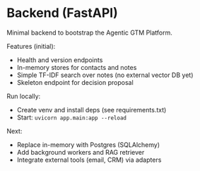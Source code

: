# Backend (FastAPI)

Minimal backend to bootstrap the Agentic GTM Platform.

Features (initial):
- Health and version endpoints
- In-memory stores for contacts and notes
- Simple TF-IDF search over notes (no external vector DB yet)
- Skeleton endpoint for decision proposal

Run locally:
- Create venv and install deps (see requirements.txt)
- Start: `uvicorn app.main:app --reload`

Next:
- Replace in-memory with Postgres (SQLAlchemy)
- Add background workers and RAG retriever
- Integrate external tools (email, CRM) via adapters
